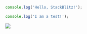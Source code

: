 [open-in-stackblitz]: https://developer.stackblitz.com/img/open_in_stackblitz.svg
[stackblitz-got-0]: https://stackblitz.com

[stackblitz-javascript]: got-0 (got@12.0.0-beta.3)

[stackblitz-filename]: index.js

```js
console.log('Hello, StackBlitz!');
```

[stackblitz-filename]: test.js

```js
console.log('I am a test!');
```

[![][open-in-stackblitz]][stackblitz-got-0]
